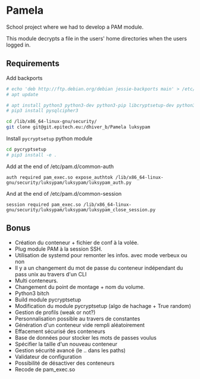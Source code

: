 # Pamela

School project where we had to develop a PAM module.

This module decrypts a file in the users' home directories when the users logged in.

## Requirements

Add backports

```bash
# echo 'deb http://ftp.debian.org/debian jessie-backports main' > /etc/apt/sources.list
# apt update
```

```bash
# apt install python3 python3-dev python3-pip libcryptsetup-dev python3-simplejson python3-systemd python3-guestfs python3-psutil libsqlite3-dev libsqlcipher-dev
# pip3 install pysqlcipher3
```

```bash
cd /lib/x86_64-linux-gnu/security/
git clone git@git.epitech.eu:/dhiver_b/Pamela luksypam
```

Install `pycryptsetup` python module
```bash
cd pycryptsetup
# pip3 install -e .
```

Add at the end of /etc/pam.d/common-auth
```text
auth required pam_exec.so expose_authtok /lib/x86_64-linux-gnu/security/luksypam/luksypam/luksypam_auth.py
```

And at the end of /etc/pam.d/common-session
```text
session required pam_exec.so /lib/x86_64-linux-gnu/security/luksypam/luksypam/luksypam_close_session.py
```

## Bonus

* Création du conteneur + fichier de conf à la volée.
* Plug module PAM à la session SSH.
* Utilisation de systemd pour remonter les infos. avec mode verbeux ou non
* Il y a un changement du mot de passe du conteneur indépendant du pass unix au travers d'un CLI
* Multi conteneurs.
* Changement du point de montage + nom du volume. 
* Python3 bitch
* Build module pycryptsetup
* Modification du module pycryptsetup (algo de hachage + True random)
* Gestion de profils (weak or not?)
* Personnalisation possible au travers de constantes
* Génération d'un conteneur vide rempli aléatoirement
* Effacement sécurisé des conteneurs
* Base de données pour stocker les mots de passes voulus
* Spécifier la taille d'un nouveau conteneur
* Gestion sécurité avancé (le .. dans les paths)
* Validateur de configuration
* Possibilité de désactiver des conteneurs
* Recode de pam_exec.so
